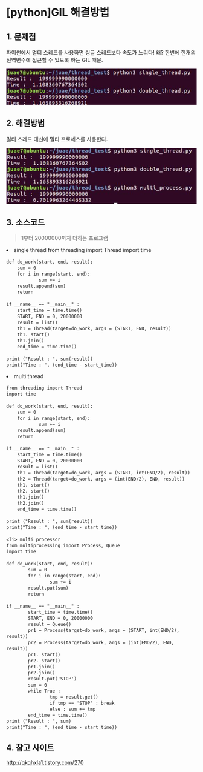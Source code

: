 # [python]GIL 해결방법

## 1. 문제점
파이썬에서 멀티 스레드를 사용하면 싱글 스레드보다 속도가 느리다!
왜? 한번에 한개의 전역변수에 접근할 수 있도록 하는 GIL 때문.

![GIL_problem](/image/python_thread_problem.JPG)

## 2. 해결방법
멀티 스레드 대신에 멀티 프로세스를 사용한다.

![GIL_solve](/image/python_thread_solve.JPG)

## 3. 소스코드
> 1부터 20000000까지 더하는 프로그램

<li> single thread
    from threading import Thread
    import time

    def do_work(start, end, result):
        sum = 0
        for i in range(start, end):
                sum += i
        result.append(sum)
        return

    if __name__ == "__main__" :
        start_time = time.time()
        START, END = 0, 20000000
        result = list()
        th1 = Thread(target=do_work, args = (START, END, result))
        th1. start()
        th1.join()
        end_time = time.time()

    print ("Result : ", sum(result))
    print("Time : ", (end_time - start_time))

<li> multi thread

    from threading import Thread
    import time

    def do_work(start, end, result):
        sum = 0
        for i in range(start, end):
                sum += i
        result.append(sum)
        return

    if __name__ == "__main__" :
        start_time = time.time()
        START, END = 0, 20000000
        result = list()
        th1 = Thread(target=do_work, args = (START, int(END/2), result))
        th2 = Thread(target=do_work, args = (int(END/2), END, result))
        th1. start()
        th2. start()
        th1.join()
        th2.join()
        end_time = time.time()

    print ("Result : ", sum(result))
    print("Time : ", (end_time - start_time))

    <li> multi processor
    from multiprocessing import Process, Queue
    import time

    def do_work(start, end, result):
            sum = 0
            for i in range(start, end):
                    sum += i
            result.put(sum)
            return

    if __name__ == "__main__" :
            start_time = time.time()
            START, END = 0, 20000000
            result = Queue()
            pr1 = Process(target=do_work, args = (START, int(END/2), result))
            pr2 = Process(target=do_work, args = (int(END/2), END, result))
            pr1. start()
            pr2. start()
            pr1.join()
            pr2.join()
            result.put('STOP')
            sum = 0
            while True :
                    tmp = result.get()
                    if tmp == 'STOP' : break
                    else : sum += tmp
            end_time = time.time()
    print ("Result : ", sum)
    print("Time : ", (end_time - start_time))


## 4. 참고 사이트
http://qkqhxla1.tistory.com/270
